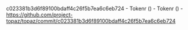 c023381b3d6f89100bdaff4c26f5b7ea6c6eb724 - Tokenr () - Tokenr () - https://github.com/project-topaz/topaz/commit/c023381b3d6f89100bdaff4c26f5b7ea6c6eb724
